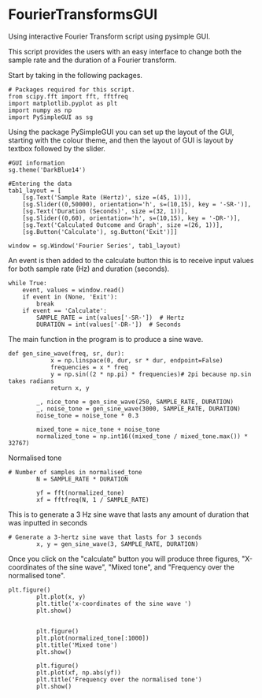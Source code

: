 # FourierTransformsGUI
Using interactive Fourier Transform script using pysimple GUI.

This script provides the users with an easy interface to change both the sample rate and the duration of a Fourier transform. 

Start by taking in the following packages.

```
# Packages required for this script.
from scipy.fft import fft, fftfreq
import matplotlib.pyplot as plt
import numpy as np
import PySimpleGUI as sg
```

Using the package PySimpleGUI you can set up the layout of the GUI, starting with the colour theme, and then the layout of GUI is layout by textbox followed by the slider. 

```
#GUI information      
sg.theme('DarkBlue14')

#Entering the data
tab1_layout = [
    [sg.Text('Sample Rate (Hertz)', size =(45, 1))],
    [sg.Slider((0,50000), orientation='h', s=(10,15), key = '-SR-')],
    [sg.Text('Duration (Seconds)', size =(32, 1))],
    [sg.Slider((0,60), orientation='h', s=(10,15), key = '-DR-')],
    [sg.Text('Calculated Outcome and Graph', size =(26, 1))],
    [sg.Button('Calculate'), sg.Button('Exit')]] 
 
window = sg.Window('Fourier Series', tab1_layout) 
```

An event is then added to the calculate button this is to receive input values for both sample rate (Hz) and duration (seconds). 

```
while True:
    event, values = window.read()
    if event in (None, 'Exit'):
        break
    if event == 'Calculate':
        SAMPLE_RATE = int(values['-SR-'])  # Hertz
        DURATION = int(values['-DR-'])  # Seconds
```

The main function in the program is to produce a sine wave.

```
def gen_sine_wave(freq, sr, dur):
            x = np.linspace(0, dur, sr * dur, endpoint=False)
            frequencies = x * freq
            y = np.sin((2 * np.pi) * frequencies)# 2pi because np.sin takes radians
            return x, y
        
        _, nice_tone = gen_sine_wave(250, SAMPLE_RATE, DURATION)
        _, noise_tone = gen_sine_wave(3000, SAMPLE_RATE, DURATION)
        noise_tone = noise_tone * 0.3
        
        mixed_tone = nice_tone + noise_tone
        normalized_tone = np.int16((mixed_tone / mixed_tone.max()) * 32767)
```

Normalised tone

```
# Number of samples in normalised_tone
        N = SAMPLE_RATE * DURATION
        
        yf = fft(normalized_tone)
        xf = fftfreq(N, 1 / SAMPLE_RATE)
```

This is to generate a 3 Hz sine wave that lasts any amount of duration that was inputted in seconds

```
# Generate a 3-hertz sine wave that lasts for 3 seconds
        x, y = gen_sine_wave(3, SAMPLE_RATE, DURATION)
```

Once you click on the "calculate" button you will produce three figures, "X-coordinates of the sine wave", "Mixed tone", and "Frequency over the normalised tone".

```
plt.figure()
        plt.plot(x, y)
        plt.title('x-coordinates of the sine wave ')
        plt.show()
        
        
        plt.figure()
        plt.plot(normalized_tone[:1000])
        plt.title('Mixed tone')
        plt.show()
        
        plt.figure()
        plt.plot(xf, np.abs(yf))
        plt.title('Frequency over the normalised tone')
        plt.show()
```

